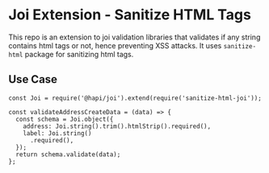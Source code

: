 # Joi Extension - Sanitize HTML Tags

This repo is an extension to joi validation libraries that validates if any string contains html tags or not, hence preventing XSS attacks.
It uses `sanitize-html` package for sanitizing html tags.
## Use Case

```
const Joi = require('@hapi/joi').extend(require('sanitize-html-joi'));

const validateAddressCreateData = (data) => {
  const schema = Joi.object({
    address: Joi.string().trim().htmlStrip().required(),
    label: Joi.string()
      .required(),
  });
  return schema.validate(data);
};
```
